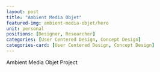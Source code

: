 ```yaml
---
layout: post
title: "Ambient Media Objet"
featured-img: ambient-media-objet/hero
unit: personal
positions: [Designer, Researcher]
categories: [User Centered Design, Concept Design]
categories-card: [User Centered Design, Concept Design]
---
```


Ambient Media Objet Project